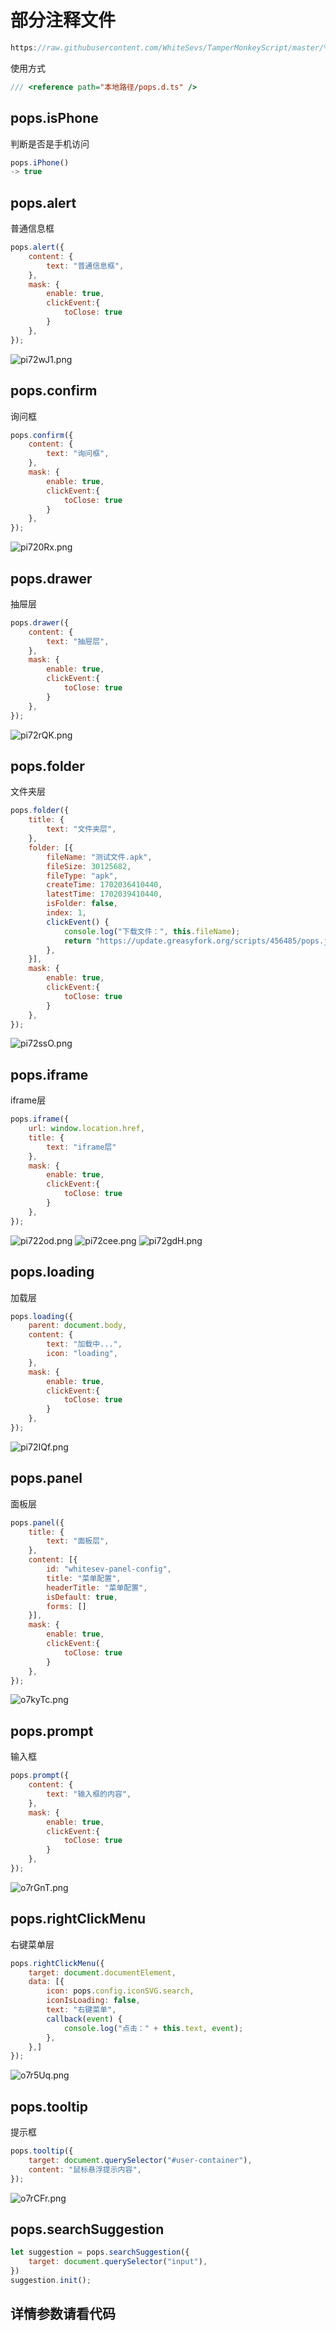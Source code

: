 # 部分注释文件

```js
https://raw.githubusercontent.com/WhiteSevs/TamperMonkeyScript/master/%E5%BA%93.ts/pops.d.ts
```

使用方式

```js
/// <reference path="本地路径/pops.d.ts" />
```

## pops.isPhone

判断是否是手机访问

```js
pops.iPhone()
-> true
```

## pops.alert

普通信息框

```js
pops.alert({
    content: {
        text: "普通信息框",
    },
    mask: {
        enable: true,
        clickEvent:{
            toClose: true
        }
    },
});
```

![pi72wJ1.png](https://s11.ax1x.com/2023/12/23/pi72wJ1.png)

## pops.confirm

询问框

```js
pops.confirm({
    content: {
        text: "询问框",
    },
    mask: {
        enable: true,
        clickEvent:{
            toClose: true
        }
    },
});
```

![pi720Rx.png](https://s11.ax1x.com/2023/12/23/pi720Rx.png)

## pops.drawer

抽屉层

```js
pops.drawer({
    content: {
        text: "抽屉层",
    },
    mask: {
        enable: true,
        clickEvent:{
            toClose: true
        }
    },
});
```

![pi72rQK.png](https://s11.ax1x.com/2023/12/23/pi72rQK.png)

## pops.folder

文件夹层

```js
pops.folder({
    title: {
        text: "文件夹层",
    },
    folder: [{
        fileName: "测试文件.apk",
        fileSize: 30125682,
        fileType: "apk",
        createTime: 1702036410440,
        latestTime: 1702039410440,
        isFolder: false,
        index: 1,
        clickEvent() {
            console.log("下载文件：", this.fileName);
            return "https://update.greasyfork.org/scripts/456485/pops.js";
        },
    }],
    mask: {
        enable: true,
        clickEvent:{
            toClose: true
        }
    },
});
```

![pi72ssO.png](https://s11.ax1x.com/2023/12/23/pi72ssO.png)

## pops.iframe

iframe层

```js
pops.iframe({
    url: window.location.href,
    title: {
        text: "iframe层"
    },
    mask: {
        enable: true,
        clickEvent:{
            toClose: true
        }
    },
});
```

![pi722od.png](https://s11.ax1x.com/2023/12/23/pi722od.png)
![pi72cee.png](https://s11.ax1x.com/2023/12/23/pi72cee.png)
![pi72gdH.png](https://s11.ax1x.com/2023/12/23/pi72gdH.png)

## pops.loading

加载层

```js
pops.loading({
    parent: document.body,
    content: {
        text: "加载中...",
        icon: "loading",
    },
    mask: {
        enable: true,
        clickEvent:{
            toClose: true
        }
    },
});
```

![pi72IQf.png](https://s11.ax1x.com/2023/12/23/pi72IQf.png)

## pops.panel

面板层

```js
pops.panel({
    title: {
        text: "面板层",
    },
    content: [{
        id: "whitesev-panel-config",
        title: "菜单配置",
        headerTitle: "菜单配置",
        isDefault: true,
        forms: []
    }],
    mask: {
        enable: true,
        clickEvent:{
            toClose: true
        }
    },
});
```

![o7kyTc.png](https://vip.helloimg.com/i/2024/03/17/65f68c239ece4.png)

## pops.prompt

输入框

```js
pops.prompt({
    content: {
        text: "输入框的内容",
    },
    mask: {
        enable: true,
        clickEvent:{
            toClose: true
        }
    },
});
```

![o7rGnT.png](https://vip.helloimg.com/i/2024/03/17/65f68c25cf459.png)

## pops.rightClickMenu

右键菜单层

```js
pops.rightClickMenu({
    target: document.documentElement,
    data: [{
        icon: pops.config.iconSVG.search,
        iconIsLoading: false,
        text: "右键菜单",
        callback(event) {
            console.log("点击：" + this.text, event);
        },
    },]
});
```

![o7r5Uq.png](https://vip.helloimg.com/i/2024/03/17/65f68c281dcb0.png)

## pops.tooltip

提示框

```js
pops.tooltip({
    target: document.querySelector("#user-container"),
    content: "鼠标悬浮提示内容",
});
```

![o7rCFr.png](https://vip.helloimg.com/i/2024/03/17/65f68c299c729.png)

## pops.searchSuggestion

```js
let suggestion = pops.searchSuggestion({
    target: document.querySelector("input"),
})
suggestion.init();
```

## 详情参数请看代码
